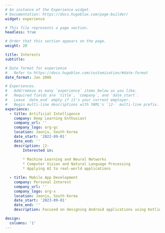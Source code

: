 ```yaml
---
# An instance of the Experience widget.
# Documentation: https://docs.hugoblox.com/page-builder/
widget: experience

# This file represents a page section.
headless: true

# Order that this section appears on the page.
weight: 20

title: Interests
subtitle:

# Date format for experience
#   Refer to https://docs.hugoblox.com/customization/#date-format
date_format: Jan 2006

# Experiences.
#   Add/remove as many `experience` items below as you like.
#   Required fields are `title`, `company`, and `date_start`.
#   Leave `date_end` empty if it's your current employer.
#   Begin multi-line descriptions with YAML's `|2-` multi-line prefix.
experience:
  - title: Artificial Intelligence
    company: Deep Learning Enthusiast
    company_url: ''
    company_logo: org-gc
    location: Jeonju, South Korea
    date_start: '2022-09-01'
    date_end: ''
    description: |2-
        Interested in:
        
        * Machine Learning and Neural Networks
        * Computer Vision and Natural Language Processing
        * Applying AI to real-world applications

  - title: Mobile App Development
    company: Personal Interest
    company_url: ''
    company_logo: org-x
    location: Jeonju, South Korea
    date_start: '2023-09-01'
    date_end: ''
    description: Focused on designing Android applications using Kotlin and MySQL.

design:
  columns: '1'
---
```

